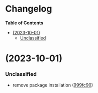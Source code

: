 # Changelog

<!-- START doctoc generated TOC please keep comment here to allow auto update -->
<!-- DON'T EDIT THIS SECTION, INSTEAD RE-RUN doctoc TO UPDATE -->

**Table of Contents**

- [(2023-10-01)](#2023-10-01)
  - [Unclassified](#unclassified)

<!-- END doctoc generated TOC please keep comment here to allow auto update -->

# (2023-10-01)

### Unclassified

- remove package installation ([999fc90](https://github.com/imrushi/markdown-or-hugo-to-medium/commit/999fc90a175d97bf9557dbf56ebcf1fb4f59eb7d))
